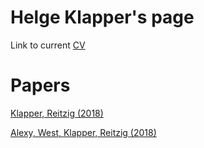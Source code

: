 # Helge Klapper's page

Link to current <a href="https://github.com/helgeklapper/My-Website/blob/gh-pages/Klapper%2020190320%20CV.pdf">CV</a>  


# Papers

<a href="https://github.com/helgeklapper/My-Website/blob/gh-pages/Klapper_et_al-2018-Strategic_Management_Journal.pdf">Klapper, Reitzig (2018)</a>   

<a href="https://onlinelibrary.wiley.com/doi/full/10.1002/smj.2706">Alexy, West, Klapper, Reitzig (2018)</a>   

